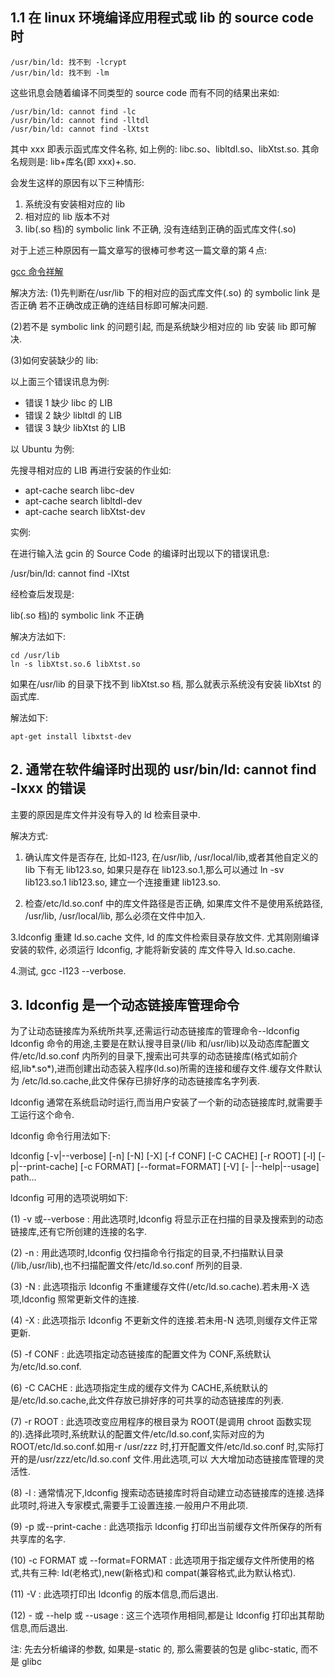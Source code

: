 ## 1.1 在 linux 环境编译应用程式或 lib 的 source code 时

```
/usr/bin/ld: 找不到 -lcrypt
/usr/bin/ld: 找不到 -lm
```

这些讯息会随着编译不同类型的 source code 而有不同的结果出来如:

```
/usr/bin/ld: cannot find -lc
/usr/bin/ld: cannot find -lltdl
/usr/bin/ld: cannot find -lXtst
```

其中 xxx 即表示函式库文件名称, 如上例的: libc.so、libltdl.so、libXtst.so.
其命名规则是: lib+库名(即 xxx)+.so.

会发生这样的原因有以下三种情形:
1. 系统没有安装相对应的 lib
2. 相对应的 lib 版本不对
3. lib(.so 档)的 symbolic link 不正确, 没有连结到正确的函式库文件(.so)

对于上述三种原因有一篇文章写的很棒可参考这一篇文章的第４点:

[gcc 命令祥解](http://passby.tk/index.php?q=YUhSMGNEb3ZMM0JoYzNOaWVTNTBheTlwYm1SbGVDNXdhSEEvY1QxWlZXaFRUVWRPUldJeldrMU5NbEY2V2tock1FMVZNVmxWYlhocVRURktkMWx0TVdwa1ZtdDVUMWhTVFUxdFozZFpiR1F6WkdzeGNWVllXazVXUjJRMFZHNXJNV0l5VWtoTldFMGxNMFFtT1RnMU56VXhNakEx&1702098065)


解决方法:
(1)先判断在/usr/lib 下的相对应的函式库文件(.so) 的 symbolic link 是否正确
若不正确改成正确的连结目标即可解决问题.

(2)若不是 symbolic link 的问题引起, 而是系统缺少相对应的 lib 安装 lib 即可解决.

(3)如何安装缺少的 lib:

以上面三个错误讯息为例:

- 错误 1 缺少 libc 的 LIB
- 错误 2 缺少 libltdl 的 LIB
- 错误 3 缺少 libXtst 的 LIB
　

以 Ubuntu 为例:

先搜寻相对应的 LIB 再进行安装的作业如:

- apt-cache search libc-dev
- apt-cache search libltdl-dev
- apt-cache search libXtst-dev

实例:

在进行输入法 gcin 的 Source Code 的编译时出现以下的错误讯息:

/usr/bin/ld: cannot find -lXtst

经检查后发现是:

lib(.so 档)的 symbolic link 不正确

解决方法如下:

```
cd /usr/lib
ln -s libXtst.so.6 libXtst.so
```

如果在/usr/lib 的目录下找不到 libXtst.so 档, 那么就表示系统没有安装 libXtst 的函式库.

解法如下:

```
apt-get install libxtst-dev
```

## 2. 通常在软件编译时出现的 usr/bin/ld: cannot find -lxxx 的错误

主要的原因是库文件并没有导入的 ld 检索目录中.

解决方式:

1. 确认库文件是否存在, 比如-l123, 在/usr/lib, /usr/local/lib,或者其他自定义的 lib 下有无 lib123.so, 如果只是存在 lib123.so.1,那么可以通过 ln \-sv lib123.so.1   lib123.so, 建立一个连接重建 lib123.so.

2. 检查/etc/ld.so.conf 中的库文件路径是否正确, 如果库文件不是使用系统路径, /usr/lib, /usr/local/lib, 那么必须在文件中加入.

3.ldconfig 重建 ld.so.cache 文件, ld 的库文件检索目录存放文件. 尤其刚刚编译安装的软件, 必须运行 ldconfig, 才能将新安装的
库文件导入 ld.so.cache.

4.测试, gcc \-l123 \-\-verbose.

## 3. ldconfig 是一个动态链接库管理命令

为了让动态链接库为系统所共享,还需运行动态链接库的管理命令\-\-ldconfig
ldconfig 命令的用途,主要是在默认搜寻目录(/lib 和/usr/lib)以及动态库配置文件/etc/ld.so.conf 内所列的目录下,搜索出可共享的动态链接库(格式如前介绍,lib\*.so\*),进而创建出动态装入程序(ld\.so)所需的连接和缓存文件.缓存文件默认为 /etc/ld.so.cache,此文件保存已排好序的动态链接库名字列表.

ldconfig 通常在系统启动时运行,而当用户安装了一个新的动态链接库时,就需要手工运行这个命令.

ldconfig 命令行用法如下:

ldconfig [-v|--verbose] [-n] [-N] [-X] [-f CONF] [-C CACHE] [-r ROOT] [-l] [-p|--print-cache] [-c FORMAT] [--format=FORMAT] [-V] [- |--help|--usage] path...

ldconfig 可用的选项说明如下:

(1) -v 或--verbose : 用此选项时,ldconfig 将显示正在扫描的目录及搜索到的动态链接库,还有它所创建的连接的名字.

(2) -n : 用此选项时,ldconfig 仅扫描命令行指定的目录,不扫描默认目录(/lib,/usr/lib),也不扫描配置文件/etc/ld.so.conf 所列的目录.

(3) -N : 此选项指示 ldconfig 不重建缓存文件(/etc/ld.so.cache).若未用-X 选项,ldconfig 照常更新文件的连接.

(4) -X : 此选项指示 ldconfig 不更新文件的连接.若未用-N 选项,则缓存文件正常更新.

(5) -f CONF : 此选项指定动态链接库的配置文件为 CONF,系统默认为/etc/ld.so.conf.

(6) -C CACHE : 此选项指定生成的缓存文件为 CACHE,系统默认的是/etc/ld.so.cache,此文件存放已排好序的可共享的动态链接库的列表.

(7) -r ROOT : 此选项改变应用程序的根目录为 ROOT(是调用 chroot 函数实现的).选择此项时,系统默认的配置文件/etc/ld.so.conf,实际对应的为 ROOT/etc/ld.so.conf.如用-r /usr/zzz 时,打开配置文件/etc/ld.so.conf 时,实际打开的是/usr/zzz/etc/ld.so.conf 文件.用此选项,可以 大大增加动态链接库管理的灵活性.

(8) -l : 通常情况下,ldconfig 搜索动态链接库时将自动建立动态链接库的连接.选择此项时,将进入专家模式,需要手工设置连接.一般用户不用此项.

(9) -p 或--print-cache : 此选项指示 ldconfig 打印出当前缓存文件所保存的所有共享库的名字.

(10) -c FORMAT 或 --format=FORMAT : 此选项用于指定缓存文件所使用的格式,共有三种: ld(老格式),new(新格式)和 compat(兼容格式,此为默认格式).

(11) -V : 此选项打印出 ldconfig 的版本信息,而后退出.

(12) - 或 --help 或 --usage : 这三个选项作用相同,都是让 ldconfig 打印出其帮助信息,而后退出.

注: 先去分析编译的参数, 如果是-static 的, 那么需要装的包是 glibc-static, 而不是 glibc